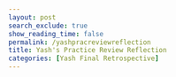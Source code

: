 ```yaml
---
layout: post 
search_exclude: true
show_reading_time: false
permalink: /yashpracreviewreflection
title: Yash's Practice Review Reflection
categories: [Yash Final Retrospective]
---
```


